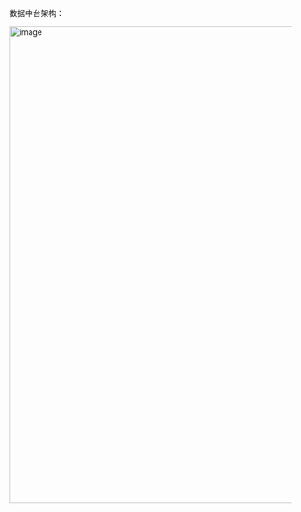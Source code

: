 
数据中台架构：

<img width="1077" height="851" alt="image" src="https://github.com/user-attachments/assets/9973eb05-26b5-47e6-a4b8-923135675800" />


